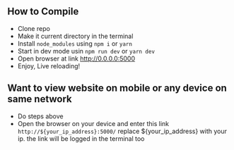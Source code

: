 ## How to Compile
- Clone repo
- Make it current directory in the terminal
- Install `node_modules` using `npm i` or `yarn`
- Start in dev mode usin `npm run dev` or `yarn dev`
- Open browser at link http://0.0.0.0:5000
- Enjoy, Live reloading!

## Want to view website on mobile or any device on same network
- Do steps above
- Open the browser on your device and enter this link `http://${your_ip_address}:5000/` replace ${your_ip_address} with your ip. the link will be logged in the terminal too
